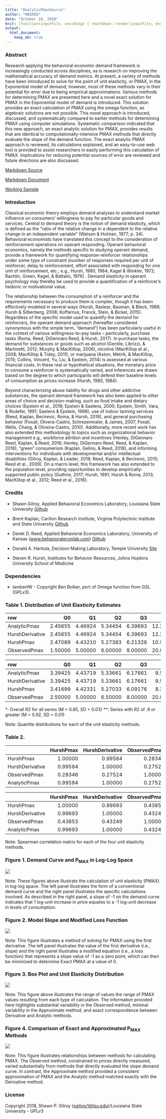 ```yaml
---
title: "AnalyticPmaxSource"
author: "MASKED"
date: "October 19, 2018"
knit: (function(inputFile, encoding) { rmarkdown::render(inputFile, encoding = encoding, output_file = paste0(dirname(inputFile),'/README.md')) })
output:
  html_document:
    keep_md: true
---
```


### Abstract

Research applying the behavioral economic demand framework is increasingly conducted across disciplines, as is research on improving the mathematical accuracy of demand metrics. At present, a variety of methods have been introduced to solve for the point of unit elasticity, or PMAX, in the Exponential model of demand; however, most of these methods vary in their potential for error due to being empirical approximations. Various methods for determining PMAX are presented here and a novel exact solution for PMAX in the Exponential model of demand is introduced. This solution provides an exact calculation of PMAX using the omega function, as algebraic solutions are not possible. This novel approach is introduced, discussed, and systematically compared to earlier methods for determining PMAX using computer simulations. Systematic comparison indicated that this new approach, an exact analytic solution for PMAX, provides results that are identical to computationally-intensive PMAX methods that directly evaluate the slope of the demand function. The exact analytic PMAX approach is reviewed, its calculations explained, and an easy-to-use web tool is provided to assist researchers in easily performing this calculation of PMAX. Implications for reducing potential sources of error are reviewed and future directions are also discussed.

[Markdown Source](https://github.com/miyamot0/AnalyticPmaxSource/blob/master/AnalyticPmaxSource.Rmd)

[Markdown Document](http://htmlpreview.github.com/?https://github.com/miyamot0/AnalyticPmaxSource/blob/master/AnalyticPmaxSource.html)

[Working Sample](http://www.smallnstats.com/index.php?page=PMAX)

### Introduction

Classical economic theory employs demand analyses to understand market influence on consumers’ willingness to pay for particular goods and services. Central to demand theory is the notion of demand elasticity, which is defined as the “ratio of the relative change in a dependent to the relative change in an independent variable” (Watson & Holman, 1977; p. 34). Behavioral economists have translated this concept to the consideration of reinforcement operations on operant responding. Operant behavioral economics, namely the methods specific to studying operant demand, provide a framework for quantifying response-reinforcer relationships under some type of constraint (number of responses required per unit of reinforcer, delay to reinforcement, effort associated with responding for one unit of reinforcement, etc.; e.g., Hursh, 1980, 1984; Kagel & Winkler, 1972; Rachlin, Green, Kagel, & Battalio, 1976) . Demand elasticity in operant psychology may thereby be used to provide a quantification of a reinforcer’s hedonic or motivational value.

The relationship between the consumption of a reinforcer and the requirements necessary to produce them is complex, though it has been effectively modeled in several ways (Hursh, Raslear, Bauman, & Black, 1989; Hursh & Silberberg, 2008; Koffarnus, Franck, Stein, & Bickel, 2015). Regardless of the specific model used to quantify the demand for reinforcers, the operant demand approach (hereafter considered synonymous with the simple term, “demand”) has been particularly useful in the context of various willingness-to-pay tasks – particularly, purchase tasks (Roma, Reed, DiGennaro Reed, & Hursh, 2017). In purchase tasks, the demand for substances or goods such as alcohol (Gentile, Librizzi, & Martinetti, 2012; Murphy & MacKillop, 2006), nicotine (MacKillop et al., 2008; MacKillop & Tidey, 2011), or marijuana (Aston, Metrik, & MacKillop, 2015; Collins, Vincent, Yu, Liu, & Epstein, 2014) is assessed at 
various financial costs. In these real or hypothetical situations, the monetary price to consume a reinforcer is systematically varied, and inferences are drawn based on the degree to which participants will defend their baseline levels of consumption as prices increase (Hursh, 1980, 1984).

Beyond characterizing abuse liability for drugs and other addictive substances, the operant demand framework has also been applied to other areas of choice and decision-making, such as food intake and dietary choices (Epstein et al., 2018; Epstein & Saelens, 2000; Epstein, Smith, Vara, & Rodefer, 1991; Saelens & Epstein, 1996), use of indoor tanning services (Reed, Kaplan, Becirevic, Roma, & Hursh, 2016), and general purchasing behavior (Foxall, Olivera-Castro, Schrezenmaier, & James, 2007; Foxall, Wells, Chang, & Oliveira-Castro, 2010). Additionally, more recent work has also extended this methodology to topics such as organizational behavior management e.g., workforce attrition and incentives (Henley, DiGennaro Reed, Kaplan, & Reed, 2016; Henley, DiGennaro Reed, Reed, & Kaplan, 2016), “green” consumerism (Kaplan, Gelino, & Reed, 2018), and informing interventions for individuals with developmental and/or intellectual disabilities (Gilroy, Kaplan, & Leader, 2018; Reed, Kaplan, & Becirevic, 2015; Reed et al., 2009). On a macro level, this framework has also extended to the population level, providing opportunities to develop empirically-supported public policy (Guthrie, 2017; Hursh, 1991; Hursh & Roma, 2013; MacKillop et al., 2012; Reed et al., 2016). 

### Credits

* Shawn Gilroy, Applied Behavioral Economics Laboratory, Louisiana State University [Github](https://github.com/miyamot0)

* Brent Kaplan, Carilion Research Institute, Virginia Polytechnic Institute and State University [Github](https://github.com/brentkaplan)

* Derek D. Reed, Applied Behavioral Economics Laboratory, University of Kansas (www.behavioraleconlab.com) [Github](https://github.com/derekdreed)

* Donald A. Hantula, Decision Making Laboratory, Temple University [Site](http://astro.temple.edu/~hantula/)

* Steven R. Hursh, Institutes for Behavior Resources, Johns Hopkins University School of Medicine

### Dependencies

- lambertW - Copyright Ben Bolker, port of Omega function from GSL (GPLv3).



### Table 1. Distribution of Unit Elasticity Estimates


|row             |      Q0|      Q1|      Q2|      Q3|       Q4|
|:---------------|-------:|-------:|-------:|-------:|--------:|
|AnalyticPmax    | 2.45655| 4.46924| 5.34454| 6.39693| 12.20367|
|HurshDerivative | 2.45655| 4.46924| 5.34454| 6.39693| 12.20367|
|HurshPmax       | 2.47089| 4.43210| 5.27383| 6.21326| 10.97175|
|ObservedPmax    | 1.50000| 5.00000| 6.00000| 8.00000| 20.00000|



|row             |      Q0|      Q1|      Q2|      Q3|       Q4|
|:---------------|-------:|-------:|-------:|-------:|--------:|
|AnalyticPmax    | 3.39425| 4.43719| 5.33661| 6.17661|  9.51373|
|HurshDerivative | 3.39425| 4.43719| 5.33661| 6.17661|  9.51373|
|HurshPmax       | 3.41699| 4.42331| 5.27033| 6.09176|  8.29142|
|ObservedPmax    | 2.50000| 5.00000| 6.50000| 8.00000| 20.00000|

*: Overall R2 for all series (M = 0.85, SD = 0.03)
**: Series with R2 of .9 or greater (M = 0.92, SD = 0.01)

Note: Quantile distributions for each of the unit elasticity methods.

### Table 2.


|                | HurshPmax| HurshDerivative| ObservedPmax| AnalyticPmax|
|:---------------|---------:|---------------:|------------:|------------:|
|HurshPmax       |   1.00000|         0.99584|      0.28346|      0.99584|
|HurshDerivative |   0.99584|         1.00000|      0.27524|      1.00000|
|ObservedPmax    |   0.28346|         0.27524|      1.00000|      0.27524|
|AnalyticPmax    |   0.99584|         1.00000|      0.27524|      1.00000|



|                | HurshPmax| HurshDerivative| ObservedPmax| AnalyticPmax|
|:---------------|---------:|---------------:|------------:|------------:|
|HurshPmax       |   1.00000|         0.99693|      0.43853|      0.99693|
|HurshDerivative |   0.99693|         1.00000|      0.43249|      1.00000|
|ObservedPmax    |   0.43853|         0.43249|      1.00000|      0.43249|
|AnalyticPmax    |   0.99693|         1.00000|      0.43249|      1.00000|

Note: Spearman correlation matrix for each of the four unit elasticity methods.

### Figure 1. Demand Curve and P<sub>MAX</sub> in Log-Log Space

<img src="plots/Figure_1-1.png" style="display: block; margin: auto;" />

Note: These figures above illustrate the calculation of unit elasticity (PMAX) in log-log space. The left panel illustrates the form of a conventional demand curve and the right panel illustrates the specific calculations involved. As described in the right panel, a slope of -1 on the demand curve indicates that 1 log-unit increase in price equates to a -1 log-unit decrease in levels of consumption.

### Figure 2. Model Slope and Modified Loss Function

<img src="plots/Figure_2-1.png" style="display: block; margin: auto;" />

Note: This figure illustrates a method of solving for PMAX using the first derivative. The left panel illustrates the value of the first derivative (i.e., slope) and the right panel illustrates a modified equation (i.e., a loss function) that represents a slope value of -1 as a zero point, which can then be minimized to determine Exact PMAX at a value of 0.

### Figure 3. Box Plot and Unit Elasticity Distribution

<img src="plots/Figure_3-1.png" style="display: block; margin: auto;" />

Note: This figure above illustrates the range of values the range of PMAX values resulting from each type of calculation. The information provided here highlights substantial variability in the Observed method, minimal variability in the Approximate method, and exact correspondence between Derivative and Analytic methods.

### Figure 4. Comparison of Exact and Approximated P<sub>MAX</sub> Methods

<img src="plots/Figure_4-1.png" style="display: block; margin: auto;" />

Note: This figure illustrates relationships between methods for calculating PMAX. The Observed method, constrained to prices directly measured, varied substantially from methods that directly evaluated the slope demand curve. In contrast, the Approximate method provided a consistent approximation of PMAX and the Analytic method matched exactly with the Derivative method.

### License

Copyright 2018, Shawn P. Gilroy (sgilroy1@lsu.edu)/Louisiana State University - GPLv3
